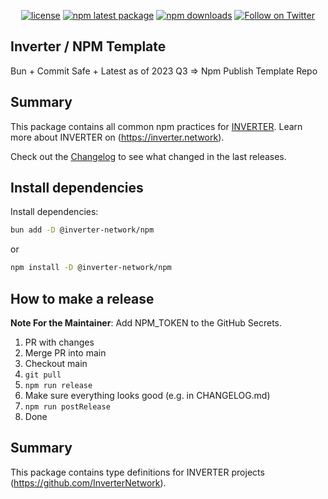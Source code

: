 <div align="center">

[![license](https://img.shields.io/badge/License-LGPL%20v3-blue)](/LICENSE.md)
[![npm latest package](https://img.shields.io/npm/v/@inverter-network/npm/latest.svg)](https://www.npmjs.com/package/@inverter-network/npm)
[![npm downloads](https://img.shields.io/npm/dm/@inverter-network/npm.svg)](https://www.npmjs.com/package/@inverter-network/npm)
[![Follow on Twitter](https://img.shields.io/twitter/follow/inverternetwork.svg?label=follow+INVERTER)](https://twitter.com/inverternetwork)

</div>

## Inverter / NPM Template

Bun + Commit Safe + Latest as of 2023 Q3 => Npm Publish Template Repo

## Summary

This package contains all common npm practices for [INVERTER](https://github.com/InverterNetwork).
Learn more about INVERTER on (https://inverter.network).

Check out the [Changelog](./CHANGELOG.md) to see what changed in the last releases.

## Install dependencies

Install dependencies:

```bash
bun add -D @inverter-network/npm
```

or

```bash
npm install -D @inverter-network/npm
```

## How to make a release

**Note For the Maintainer**: Add NPM_TOKEN to the GitHub Secrets.

1. PR with changes
2. Merge PR into main
3. Checkout main
4. `git pull`
5. `npm run release`
6. Make sure everything looks good (e.g. in CHANGELOG.md)
7. `npm run postRelease`
8. Done

## Summary

This package contains type definitions for INVERTER projects (https://github.com/InverterNetwork).